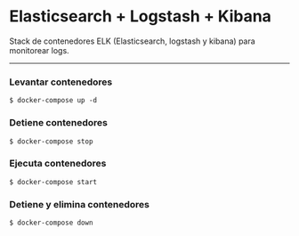 Elasticsearch + Logstash + Kibana
=================================

Stack de contenedores ELK (Elasticsearch, logstash y kibana) para monitorear logs.

-------

### <i class="icon-upload"></i> Levantar contenedores


```
$ docker-compose up -d
```

### <i class="icon-upload"></i> Detiene contenedores

```
$ docker-compose stop
```

### <i class="icon-upload"></i> Ejecuta contenedores

```
$ docker-compose start
```

### <i class="icon-upload"></i> Detiene y elimina contenedores

```
$ docker-compose down
```
